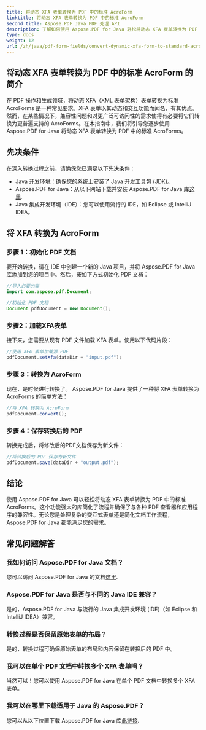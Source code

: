 ```yaml
---
title: 将动态 XFA 表单转换为 PDF 中的标准 AcroForm
linktitle: 将动态 XFA 表单转换为 PDF 中的标准 AcroForm
second_title: Aspose.PDF Java PDF 处理 API
description: 了解如何使用 Aspose.PDF for Java 轻松将动态 XFA 表单转换为 PDF 中的标准 AcroForms。确保兼容性和可访问性。
type: docs
weight: 12
url: /zh/java/pdf-form-fields/convert-dynamic-xfa-form-to-standard-acroform-in-pdf/
---
```


## 将动态 XFA 表单转换为 PDF 中的标准 AcroForm 的简介

在 PDF 操作和生成领域，将动态 XFA（XML 表单架构）表单转换为标准 AcroForms 是一种常见要求。XFA 表单以其动态和交互功能而闻名，有其优点。然而，在某些情况下，兼容性问题和对更广泛可访问性的需求使得有必要将它们转换为更普遍支持的 AcroForms。在本指南中，我们将引导您逐步使用 Aspose.PDF for Java 将动态 XFA 表单转换为 PDF 中的标准 AcroForms。

## 先决条件

在深入转换过程之前，请确保您已满足以下先决条件：

- Java 开发环境：确保您的系统上安装了 Java 开发工具包 (JDK)。
-  Aspose.PDF for Java：从以下网站下载并安装 Aspose.PDF for Java 库[这里](https://releases.aspose.com/pdf/java/).
- Java 集成开发环境（IDE）：您可以使用流行的 IDE，如 Eclipse 或 IntelliJ IDEA。

## 将 XFA 转换为 AcroForm

### 步骤 1：初始化 PDF 文档

要开始转换，请在 IDE 中创建一个新的 Java 项目，并将 Aspose.PDF for Java 库添加到您的项目中。然后，按如下方式初始化 PDF 文档：

```java
//导入必要的类
import com.aspose.pdf.Document;

//初始化 PDF 文档
Document pdfDocument = new Document();
```

### 步骤2：加载XFA表单

接下来，您需要从现有 PDF 文件加载 XFA 表单。使用以下代码片段：

```java
//使用 XFA 表单加载源 PDF
pdfDocument.setXfa(dataDir + "input.pdf");
```

### 步骤 3：转换为 AcroForm

现在，是时候进行转换了。 Aspose.PDF for Java 提供了一种将 XFA 表单转换为 AcroForms 的简单方法：

```java
//将 XFA 转换为 AcroForm
pdfDocument.convert();
```

### 步骤 4：保存转换后的 PDF

转换完成后，将修改后的PDF文档保存为新文件：

```java
//将转换后的 PDF 保存为新文件
pdfDocument.save(dataDir + "output.pdf");
```

## 结论

使用 Aspose.PDF for Java 可以轻松将动态 XFA 表单转换为 PDF 中的标准 AcroForms。这个功能强大的库简化了流程并确保了与各种 PDF 查看器和应用程序的兼容性。无论您是处理复杂的交互式表单还是简化文档工作流程，Aspose.PDF for Java 都能满足您的需求。

## 常见问题解答

### 我如何访问 Aspose.PDF for Java 文档？

您可以访问 Aspose.PDF for Java 的文档[这里](https://reference.aspose.com/pdf/java/).

### Aspose.PDF for Java 是否与不同的 Java IDE 兼容？

是的，Aspose.PDF for Java 与流行的 Java 集成开发环境 (IDE)（如 Eclipse 和 IntelliJ IDEA）兼容。

### 转换过程是否保留原始表单的布局？

是的，转换过程可确保原始表单的布局和内容保留在转换后的 PDF 中。

### 我可以在单个 PDF 文档中转换多个 XFA 表单吗？

当然可以！您可以使用 Aspose.PDF for Java 在单个 PDF 文档中转换多个 XFA 表单。

### 我可以在哪里下载适用于 Java 的 Aspose.PDF？

您可以从以下位置下载 Aspose.PDF for Java 库[此链接](https://releases.aspose.com/pdf/java/).